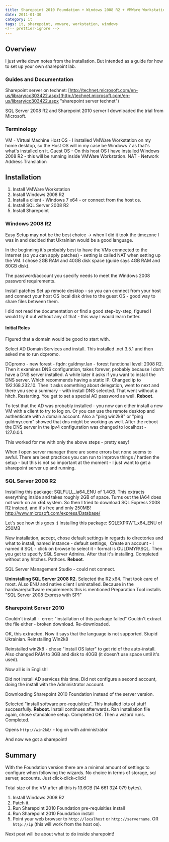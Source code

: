 ```yaml
---
title: Sharepoint 2010 Foundation + Windows 2008 R2 + VMWare Workstation
date: 2011-01-30
category: it
tags: it, sharepoint, vmware, workstation, windows
<!-- prettier-ignore -->
---
```


## Overview

I just write down notes from the installation. But intended as a guide for how
to set up your own sharepoint lab.

### Guides and Documentation

Sharepoint server on technet:
[http://technet.microsoft.com/en-us/library/cc303422.aspx](http://technet.microsoft.com/en-us/library/cc303422.aspx "sharepoint server technet")

SQL Server 2008 R2 and Sharepoint 2010 server I downloaded the trial from
Microsoft.

### Terminology

VM - Virtual Machine Host OS - I installed VMWare Workstation on my home
desktop, so the Host OS will in my case be Windows 7 as that's what's installed
on it. Guest OS - On this host OS I have installed Windows 2008 R2 - this will
be running inside VMWare Workstation. NAT - Network Address Translation

## Installation

1. Install VMWare Workstation
2. Install Windows 2008 R2
3. Install a client - Windows 7 x64 - or connect from the host os.
4. Install SQL Server 2008 R2
5. Install Sharepoint

### Windows 2008 R2

Easy Setup may not be the best choice -> when I did it took the timezone I was
in and decided that Ukrainian would be a good language.

In the beginning it's probably best to have the VMs connected to the Internet
(so you can apply patches) - setting is called NAT when setting up the VM. I
chose 2GB RAM and 40GB disk space (guide says 4GB RAM and 80GB disk).

The password/account you specify needs to meet the Windows 2008 password
requirements.

Install patches Set up remote desktop - so you can connect from your host and
connect your host OS local disk drive to the guest OS - good way to share files
between them.

I did not read the documentation or find a good step-by-step, figured I would
try it out without any of that - this way I would learn better.

#### Initial Roles

Figured that a domain would be good to start with.

Select AD Domain Services and install. This installed .net 3.5.1 and then asked
me to run dcpromo.

DCpromo - new forest - fqdn: guldmyr.lan - forest functional level: 2008 R2.
Then it examines DNS configuration, takes forever, probably because I don't have
a DNS server installed. A while later it asks if you want to install the DNS
server. Which recommends having a static IP. Changed ip to 192.168.232.10. Then
it asks something about delegation, went to next and there you see a summary -
with install DNS selected. That went without a hitch. Restarting. You get to set
a special AD password as well. **Reboot**.

To test that the AD was probably installed - you now can either install a new VM
with a client to try to log on. Or you can use the remote desktop and
authenticate with a domain account. Also a "ping win2k8" or "ping guldmyr.com"
showed that dns might be working as well. After the reboot the DNS server in the
ipv4 configuration was changed to localhost - 127.0.0.1.

This worked for me with only the above steps - pretty easy!

When I open server manager there are some errors but none seems to awful. There
are best practices you can run to improve things / harden the setup - but this
is not so important at the moment - I just want to get a sharepoint server up
and running.

### SQL Server 2008 R2

Installing this package: SQLFULL_ia64_ENU of 1.4GB. This extracts everything
inside and takes roughly 2GB of space. Turns out the IA64 does not work on an
x64 system. So then I tried to download SQL Express 2008 R2 instead, and it's
free and only 250MB! <http://www.microsoft.com/express/Database/>

Let's see how this goes :) Installing this package: SQLEXPRWT_x64_ENU of 250MB

New installation, accept, chose default settings in regards to directories and
what to install, named instance - default settings,  Create an account - I named
it SQL - click on browse to select it - format is GULDMYR\\SQL. Then you get to
specify SQL Server Admins. After that it's installing. Completed without any
hitches. Pathces. **Reboot**.

SQL Server Management Studio - could not connect.

**Uninstalling SQL Server 2008 R2.** Selected the R2 x64. That took care of
most. ALso ENU and native client I uninstalled. Because in the hardware/software
requirements this is mentioned Preparation Tool installs "SQL Server 2008
Express with SP1"

### Sharepoint Server 2010

Couldn't install -  error: "installation of this package failed" Couldn't
extract the file either - broken download. Re-downloaded.

OK, this extracted. Now it says that the language is not supported. Stupid
Ukrainian. Reinstalling Win2k8

Reinstalled win2k8 - chose "install OS later" to get rid of the auto-install.
Also changed RAM to 3GB and disk to 40GB (it doesn't use space until it's used).

Now all is in English!

Did not install AD services this time. Did not configure a second account, doing
the install with the Administrator account.

Downloading Sharepoint 2010 Foundation instead of the server version.

Selected "install software pre-requisities". This installed
[lots of stuff](http://technet.microsoft.com/en-us/library/cc262485.aspx "pre-requisities")
successfully. **Reboot**. Install continues afterwards. Ran installation file
again, chose standalone setup. Completed OK. Then a wizard runs. Completed.

Opens `http://win2k8/` - log on with administrator

And now we got a sharepoint!

## Summary

With the Foundation version there are a minimal amount of settings to configure
when following the wizards. No choice in terms of storage, sql server, accounts.
Just click-click-click!

Total size of the VM after all this is 13.6GB (14 661 324 079 bytes).

1. Install Windows 2008 R2
2. Patch it.
3. Run Sharepoint 2010 Foundation pre-requisities install
4. Run Sharepoint 2010 Foundation install
5. Point your web browser to `http://localhost` or `http://servername`. OR
   `http://ip` (this will work from the host os).

Next post will be about what to do inside sharepoint!
